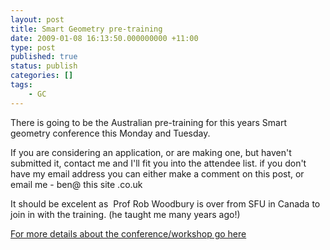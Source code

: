 ```yaml
---
layout: post
title: Smart Geometry pre-training
date: 2009-01-08 16:13:50.000000000 +11:00
type: post
published: true
status: publish
categories: []
tags:
    - GC
---
```


<p>There is going to be the Australian pre-training for this years Smart geometry conference this Monday and Tuesday.</p>
<p>If you are considering an application, or are making one, but haven't submitted it, contact me and I'll fit you into the attendee list. if you don't have my email address you can either make a comment on this post, or email me - ben@ this site .co.uk</p>
<p>It should be excelent as  Prof Rob Woodbury is over from SFU in Canada to join in with the training. (he taught me many years ago!)</p>
<p><a href="http://www.smartgeometry.org/">For more details about the conference/workshop go here</a></p>
